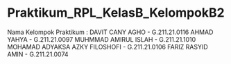 # Praktikum_RPL_KelasB_KelompokB2

Nama Kelompok Praktikum : 
DAVIT CANY AGHO - G.211.21.0116
AHMAD YAHYA - G.211.21.0097
MUHMMAD AMIRUL ISLAH - G.211.21.1010
MOHAMAD ADYAKSA AZKY FILOSHOFI - G.211.21.0106
FARIZ RASYID AMIN - G.211.21.0074
